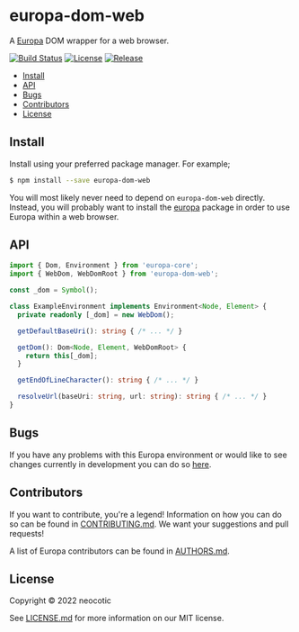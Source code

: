 # europa-dom-web

A [Europa](https://github.com/neocotic/europa) DOM wrapper for a web browser.

[![Build Status](https://img.shields.io/github/workflow/status/neocotic/europa/CI/main?style=flat-square)](https://github.com/neocotic/europa/actions/workflows/ci.yml)
[![License](https://img.shields.io/npm/l/europa-dom-web.svg?style=flat-square)](https://github.com/neocotic/europa/raw/main/packages/europa-dom-web/LICENSE.md)
[![Release](https://img.shields.io/npm/v/europa-dom-web.svg?style=flat-square)](https://npmjs.com/package/europa-dom-web)

* [Install](#install)
* [API](#api)
* [Bugs](#bugs)
* [Contributors](#contributors)
* [License](#license)

## Install

Install using your preferred package manager. For example;

``` bash
$ npm install --save europa-dom-web
```

You will most likely never need to depend on `europa-dom-web` directly. Instead, you will probably want to install the
[europa](https://github.com/neocotic/europa/tree/main/packages/europa) package in order to use Europa within a web
browser.

## API

``` typescript
import { Dom, Environment } from 'europa-core';
import { WebDom, WebDomRoot } from 'europa-dom-web';

const _dom = Symbol();

class ExampleEnvironment implements Environment<Node, Element> {
  private readonly [_dom] = new WebDom();

  getDefaultBaseUri(): string { /* ... */ }

  getDom(): Dom<Node, Element, WebDomRoot> {
    return this[_dom];
  }

  getEndOfLineCharacter(): string { /* ... */ }

  resolveUrl(baseUri: string, url: string): string { /* ... */ }
}
```

## Bugs

If you have any problems with this Europa environment or would like to see changes currently in development you can do
so [here](https://github.com/neocotic/europa/issues).

## Contributors

If you want to contribute, you're a legend! Information on how you can do so can be found in
[CONTRIBUTING.md](https://github.com/neocotic/europa/blob/main/CONTRIBUTING.md). We want your suggestions and pull
requests!

A list of Europa contributors can be found in [AUTHORS.md](https://github.com/neocotic/europa/blob/main/AUTHORS.md).

## License

Copyright © 2022 neocotic

See [LICENSE.md](https://github.com/neocotic/europa/raw/main/packages/europa-dom-web/LICENSE.md) for more information on
our MIT license.
